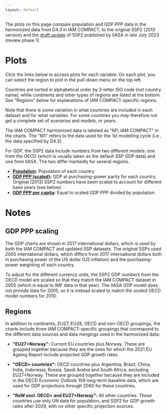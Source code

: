 ```yaml
--- 
layout: default
--- 
```


The plots on this page compare population and GDP PPP data in the harmonized
data from D4.3 in IAM COMPACT, to the original SSP2 (2013 version) and the
[draft update](https://data.ece.iiasa.ac.at/ssp/) of SSP2 published by IIASA in
late July 2023 (review phase 1).


# Plots

Click the links below to access plots for each variable. On each plot, you can
select the region to plot in the pull-down menu on the top left.

Countries are sorted in alphabetical order by 3-letter ISO code (*not* country
name), while continents and other types of regions are listed at the bottom. See
"Regions" below for explanations of IAM COMPACT-specific regions.

Note that there is some variation in what countries are included in each dataset
and for what variables. For some countries you may therefore not get a complete
set of scenarios and models, or years.

The IAM COMPACT harmonized data is labeled as "M1, IAM COMPACT" in the charts.
The "M1" refers to the data used for the 1st modelling cycle (i.e., the data
specified by D4.3).

For GDP, the SSP2 data include numbers from two different models: one from the
OECD (which is usually taken as the default SSP GDP data) and one from IIASA.
The two differ markedly for several regions.

* **[Population](./ssp_pop_comparison.html):** Population of each country
* **[GDP PPP (scaled)](./ssp_gdp_scaled_comparison.html):** GDP at purchasing-power
  parity for each country. Original (2013) SSP2 numbers have been scaled to account
  for different base years (see below).
* **[GDP PPP per capita](./ssp_gdp_per_capita_comparison.html):** Equal to scaled
  GDP PPP divided by population.
  

# Notes

## GDP PPP scaling

The GDP charts are shown in 2017 international dollars, which is used by both
the IAM COMPACT and updated SSP datasets. The original SSPs used 2005
international dollars, which differs from 2017 international dollars both in
purchasing power of the US dollar (US inflation) and the purchasing-power
weighting of each country.

To adjust for the different currency units, the SSP2 GDP numbers from the OECD
model are scaled so that they match the IAM COMPACT dataset in 2005 (which is
equal to IMF data in that year). The IIASA GDP model does not provide data for
2005, so it is instead scaled to match the *scaled* OECD model numbers for 2010.


## Regions

In addition to continents, EU27, EU28, OECD and non-OECD groupings, the charts
include three IAM COMPACT-specific groupings that correspond to the different
data sources and data mergings used in the harmonized data:

* **"EU27+Norway":** Current EU countries plus Norway. These are grouped together
  because they are the ones for which the 2021 EU Ageing Report include
  projected GDP growth rates.

* **"OECD+ countries":** OECD countries plus Argentina, Brazil, China, India,
  Indonesia, Russia, Saudi Arabia and South Africa, excluding EU27+Norway. These
  are grouped together because they are included in the OECD Economic Outlook
  109 long-term baseline data, which are used for GDP projections through 2060
  for these countries.

* **"RoW excl. OECD+ and EU27+Norway":** All other countries. These countries use
  only UN data for population, and SSP2 for GDP growth rates after 2029, with no
  other specific projection sources.
